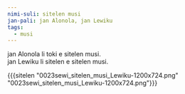 ```yaml
---
nimi-suli: sitelen musi
jan-pali: jan Alonola, jan Lewiku
tags:
  - musi
---
```

jan Alonola li toki e sitelen musi.  
jan Lewiku li sitelen e sitelen musi.  

{{{sitelen "0023sewi_sitelen_musi_Lewiku-1200x724.png" "0023sewi_sitelen_musi_Lewiku-1200x724.png"}}}
